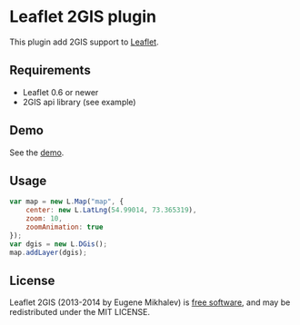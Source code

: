 # Leaflet 2GIS plugin

This plugin add 2GIS support to [Leaflet](https://leafletjs.com/).

## Requirements

* Leaflet 0.6 or newer
* 2GIS api library (see example)

## Demo

See the [demo](http://emikhalev.github.io/leaflet-2gis/).

## Usage

```javascript
var map = new L.Map("map", {
	center: new L.LatLng(54.99014, 73.365319), 
	zoom: 10,
	zoomAnimation: true 
});
var dgis = new L.DGis();
map.addLayer(dgis);
```

## License
Leaflet 2GIS (2013-2014 by Eugene Mikhalev) is [free software](https://www.gnu.org/philosophy/free-sw.html), and may be redistributed under the MIT LICENSE.

